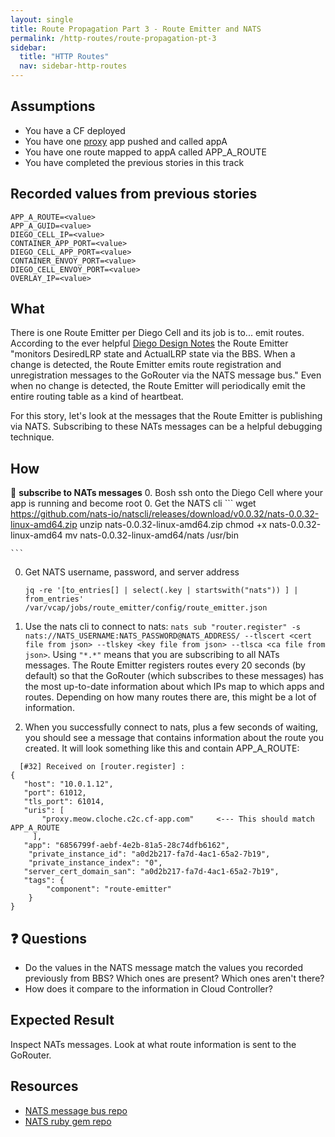 ```yaml
---
layout: single
title: Route Propagation Part 3 - Route Emitter and NATS
permalink: /http-routes/route-propagation-pt-3
sidebar:
  title: "HTTP Routes"
  nav: sidebar-http-routes
---
```


## Assumptions
- You have a CF deployed
- You have one
  [proxy](https://github.com/cloudfoundry/cf-networking-release/tree/develop/src/example-apps/proxy)
  app pushed and called appA
- You have one route mapped to appA called APP_A_ROUTE
- You have completed the previous stories in this track

## Recorded values from previous stories
```
APP_A_ROUTE=<value>
APP_A_GUID=<value>
DIEGO_CELL_IP=<value>
CONTAINER_APP_PORT=<value>
DIEGO_CELL_APP_PORT=<value>
CONTAINER_ENVOY_PORT=<value>
DIEGO_CELL_ENVOY_PORT=<value>
OVERLAY_IP=<value>
```

## What

There is one Route Emitter per Diego Cell and its job is to... emit routes.
According to the ever helpful [Diego Design
Notes](https://github.com/cloudfoundry/diego-design-notes) the Route Emitter
"monitors DesiredLRP state and ActualLRP state via the BBS. When a change is
detected, the Route Emitter emits route registration and unregistration
messages to the GoRouter via the NATS message bus." Even when no change is
detected, the Route Emitter will periodically emit the entire routing table as
a kind of heartbeat.

For this story, let's look at the messages that the Route Emitter is publishing
via NATS. Subscribing to these NATs messages can be a helpful debugging
technique.

## How

📝 **subscribe to NATs messages**
0. Bosh ssh onto the Diego Cell where your app is running and become root
0. Get the NATS cli
    ```
wget https://github.com/nats-io/natscli/releases/download/v0.0.32/nats-0.0.32-linux-amd64.zip
unzip nats-0.0.32-linux-amd64.zip
chmod +x nats-0.0.32-linux-amd64
mv nats-0.0.32-linux-amd64/nats /usr/bin

    ```
0. Get NATS username, password, and server address
    ```
    jq -re '[to_entries[] | select(.key | startswith("nats")) ] | from_entries' /var/vcap/jobs/route_emitter/config/route_emitter.json
    ```
0. Use the nats cli to connect to nats: `nats sub "router.register" -s nats://NATS_USERNAME:NATS_PASSWORD@NATS_ADDRESS/ --tlscert <cert file from json> --tlskey <key file from json> --tlsca <ca file from json>`. Using `"*.*"` means that you are subscribing to all NATs messages.
    The Route Emitter registers routes every 20 seconds (by default) so that the GoRouter (which subscribes to these messages) has the most up-to-date information about which IPs map to which apps and routes. Depending on how many routes there are, this might be a lot of information.

0. When you successfully connect to nats, plus a few seconds of waiting, you
   should see a message that contains information about the route you created.
   It will look something like this and contain APP_A_ROUTE:
 ```
   [#32] Received on [router.register] :
{
    "host": "10.0.1.12",
    "port": 61012,
    "tls_port": 61014,
    "uris": [
        "proxy.meow.cloche.c2c.cf-app.com"     <--- This should match APP_A_ROUTE
      ],
    "app": "6856799f-aebf-4e2b-81a5-28c74dfb6162",
     "private_instance_id": "a0d2b217-fa7d-4ac1-65a2-7b19",
     "private_instance_index": "0",
    "server_cert_domain_san": "a0d2b217-fa7d-4ac1-65a2-7b19",
    "tags": {
         "component": "route-emitter"
     }
}
 ```

## ❓ Questions
* Do the values in the NATS message match the values you recorded previously
  from BBS? Which ones are present? Which ones aren't there?
* How does it compare to the information in Cloud Controller?

## Expected Result
Inspect NATs messages. Look at what route information is sent to the GoRouter.

## Resources
* [NATS message bus repo](https://github.com/nats-io/gnatsd)
* [NATS ruby gem repo](https://github.com/nats-io/ruby-nats)
